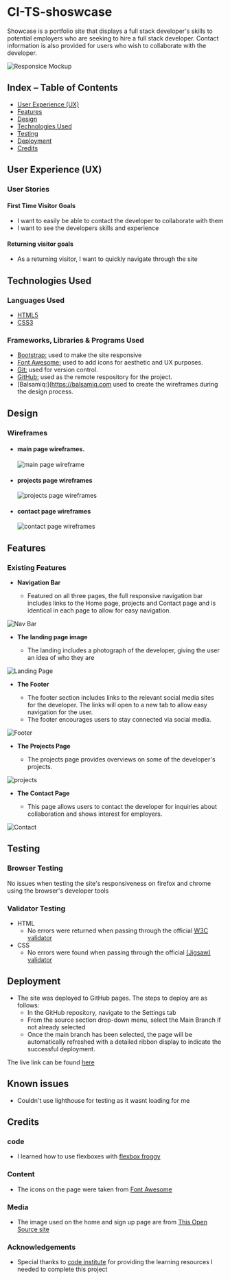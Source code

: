 # CI-TS-shoswcase

Showcase is a portfolio site that displays a full stack developer's skills to potential employers who are seeking to hire a full stack developer. Contact information is also provided for users who wish to collaborate with the developer.


![Responsice Mockup](./static/assets/images/responsive.png)

## Index – Table of Contents
* [User Experience (UX)](#user-experience-ux)
* [Features](#features)
* [Design](#design)
* [Technologies Used](#technologies-used)
* [Testing](#testing)
* [Deployment](#deployment)
* [Credits](#credits)

## User Experience (UX) 

### User Stories

#### First Time Visitor Goals

  - I want to easily be able to contact the developer to collaborate with them 
  - I want to see the developers skills and experience

####  Returning visitor goals

  - As a returning visitor, I want to quickly navigate through the site

## Technologies Used

### Languages Used

-   [HTML5](https://en.wikipedia.org/wiki/HTML5)
-   [CSS3](https://en.wikipedia.org/wiki/Cascading_Style_Sheets)

### Frameworks, Libraries & Programs Used

-   [Bootstrap:](https://getbootstrap.com/) used to make the site responsive
-   [Font Awesome:](https://fontawesome.com/) used to add icons for aesthetic and UX purposes.
-   [Git:](https://git-scm.com/) used for version control.
-   [GitHub:](https://github.com/) used as the remote respository for the project.
-   [Balsamiq:](https://balsamiq.com used to create the wireframes during the design process.


## Design

### Wireframes

- #### main page wireframes.

  ![main page wireframe](./static/assets/images/home-wireframe.png)

- #### projects page wireframes

  ![projects page wireframes](./static/assets/images/projects-wireframe.png)

- #### contact page wireframes

  ![contact page wireframes](./static/assets/images/contact-wireframe.png)


## Features

### Existing Features

- __Navigation Bar__

  - Featured on all three pages, the full responsive navigation bar includes links to the Home page, projects and Contact page and is identical in each page to allow for easy navigation.

 ![Nav Bar](./static/assets/images/navbar.png)
 
- __The landing page image__

  - The landing includes a photograph of the developer, giving the user an idea of who they are

![Landing Page](./static/assets/images/me.jpg)


- __The Footer__ 

  - The footer section includes links to the relevant social media sites for the developer. The links will open to a new tab to allow easy navigation for the user. 
  - The footer encourages users to stay connected via social media.

![Footer](./static/assets/images/footer.png)

- __The Projects Page__

  - The projects page provides overviews on some of the developer's projects. 

![projects](./static/assets/images/projects.png)

- __The Contact Page__

  - This page allows users to contact the developer for inquiries about collaboration and shows interest for employers. 

![Contact](./static/assets/images/contact.png)


## Testing 

### Browser Testing

No issues when testing the site's responsiveness on firefox and chrome using the browser's developer tools

### Validator Testing 

- HTML
  - No errors were returned when passing through the official [W3C validator](https://validator.w3.org/)
- CSS
  - No errors were found when passing through the official [(Jigsaw) validator](https://jigsaw.w3.org/css-validator/)


## Deployment

- The site was deployed to GitHub pages. The steps to deploy are as follows: 
  - In the GitHub repository, navigate to the Settings tab 
  - From the source section drop-down menu, select the Main Branch if not already selected
  - Once the main branch has been selected, the page will be automatically refreshed with a detailed ribbon display to indicate the successful deployment. 

The live link can be found [here](https://t-sacko.github.io/CI-1/)

## Known issues

 - Couldn't use lighthouse for testing as it wasnt loading for me


## Credits 

### code

- I learned how to use flexboxes with [flexbox froggy](https://flexboxfroggy.com/)

### Content 

- The icons on the page were taken from [Font Awesome](https://fontawesome.com/)

### Media

- The image used on the home and sign up page are from [This Open Source site](https://unsplash.com/)

### Acknowledgements

- Special thanks to [code institute](https://codeinstitute.net/) for providing the learning resources I needed to complete this project